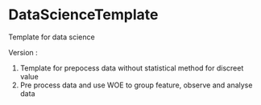 # DataScienceTemplate

Template for data science

Version :

1. Template for prepocess data without statistical method for discreet value
2. Pre process data and use WOE to group feature, observe and analyse data
